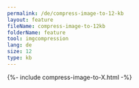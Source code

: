 ```yaml
---
permalink: /de/compress-image-to-12-kb
layout: feature
fileName: compress-image-to-12kb
folderName: feature
tool: imgcompression
lang: de
size: 12
type: kb
---
```


{%- include compress-image-to-X.html -%}

